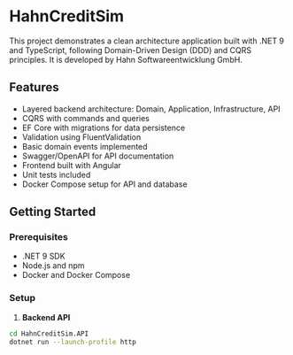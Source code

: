 # HahnCreditSim

This project demonstrates a clean architecture application built with .NET 9 and TypeScript, following Domain-Driven Design (DDD) and CQRS principles. It is developed by Hahn Softwareentwicklung GmbH.

## Features

- Layered backend architecture: Domain, Application, Infrastructure, API
- CQRS with commands and queries
- EF Core with migrations for data persistence
- Validation using FluentValidation
- Basic domain events implemented
- Swagger/OpenAPI for API documentation
- Frontend built with Angular
- Unit tests included
- Docker Compose setup for API and database

## Getting Started

### Prerequisites

- .NET 9 SDK
- Node.js and npm
- Docker and Docker Compose

### Setup

1. **Backend API**

```bash
cd HahnCreditSim.API
dotnet run --launch-profile http
